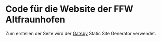 # Code für die Website der FFW Altfraunhofen
Zum erstellen der Seite wird der [Gatsby](https://www.gatsbyjs.org/) Static Site Generator verwendet.

